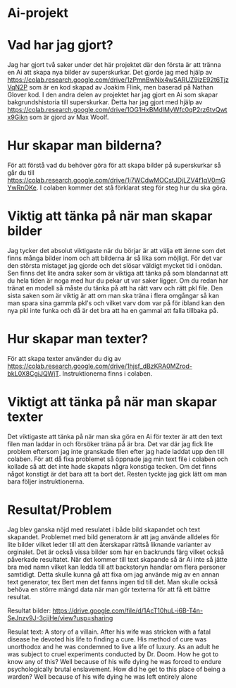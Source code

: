 # Ai-projekt
# Vad har jag gjort?
Jag har gjort två saker under det här projektet där den första är att tränna en Ai att skapa nya bilder av superskurkar. Det gjorde jag med hjälp av https://colab.research.google.com/drive/1zPmnBwNix4wSARUZ9izE92t6TjzVqN2P som är en kod skapad av Joakim Flink, men baserad på Nathan Glover kod. I den andra delen av projektet har jag gjort en Ai som skapar bakgrundshistoria till superskurkar. Detta har jag gjort med hjälp av https://colab.research.google.com/drive/1OG1HxBMdIMyWfc0qP2rz6tvQwtx9Gikn som är gjord av Max Woolf.
# Hur skapar man bilderna?
För att förstå vad du behöver göra för att skapa bilder på superskurkar så går du till https://colab.research.google.com/drive/1j7WCdwMOCstJDjLZV4f1qV0mGYwRnOKe. I colaben kommer det stå förklarat steg för steg hur du ska göra.
# Viktig att tänka på när man skapar bilder
Jag tycker det absolut viktigaste när du börjar är att välja ett ämne som det finns många bilder inom och att bilderna är så lika som möjligt. För det var den största mistaget jag gjorde och det slösar väldigt mycket tid i onödan. Sen finns det lite andra saker som är viktiga att tänka på som blandannat att du hela tiden är noga med hur du pekar ut var saker ligger. Om du redan har tränat en modell så måste du tänka på att ha rätt varv och rätt pkl file. Den sista saken som är viktig är att om man ska träna i flera omgångar så kan man spara sina gammla pkl's och vilket varv dom var på för ibland kan den nya pkl inte funka och då är det bra att ha en gammal att falla tillbaka på.
# Hur skapar man texter?
För att skapa texter använder du dig av https://colab.research.google.com/drive/1hjsf_dBzKRA0MZrod-bkL0X8CgiJQWjT. Instruktionerna finns i colaben. 
# Viktigt att tänka på när man skapar texter
Det viktigaste att tänka på när man ska göra en Ai för texter är att den text filen man laddar in och försöker träna på är bra. Det var där jag fick lite problem eftersom jag inte granskade filen efter jag hade laddat upp den till colaben. För att då fixa problemet så öppnade jag min text file i colaben och kollade så att det inte hade skapats några konstiga tecken. Om det finns något konstigt är det bara att ta bort det. Resten tyckte jag gick lätt om man bara följer instruktionerna.
# Resultat/Problem
Jag blev ganska nöjd med resulatet i både bild skapandet och text skapandet. Problemet med bild generatorn är att jag använde alldeles för lite bilder vilket leder till att den återskapar rättså liknande varianter av orginalet. Det är också vissa bilder som har en backrunds färg vilket också påverkade resultatet. När det kommer till text skapande så är Ai inte så jätte bra med namn vilket kan ledda till att backstoryn handlar om flera personer samtidigt. Detta skulle kunna gå att fixa om jag använde mig av en annan text generator, tex Bert men det fanns ingen tid till det. Man skulle också behöva en större mängd data när man gör texterna för att få ett bättre resultat. 

Resultat bilder: https://drive.google.com/file/d/1AcT10huL-i6B-T4n-SeJnzv9J-3cjiHe/view?usp=sharing

Resulat text: A story of a villain. After his wife was stricken with a fatal disease he devoted his life to finding a cure. His method of cure was unorthodox and he was condemned to live a life of luxury. As an adult he was subject to cruel experiments conducted by Dr. Doom. How he got to know any of this? Well because of his wife dying he was forced to endure psychologically brutal enslavement. How did he get to this place of being a warden? Well because of his wife dying he was left entirely alone
